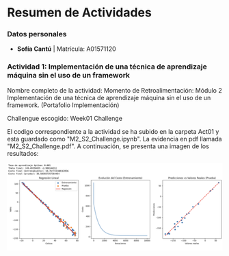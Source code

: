 # **Resumen de Actividades**

### **Datos personales**
- **Sofía Cantú** | Matrícula: A01571120

### **Actividad 1: Implementación de una técnica de aprendizaje máquina sin el uso de un framework**

Nombre completo de la actividad: Momento de Retroalimentación: Módulo 2 Implementación de una técnica de aprendizaje máquina sin el uso de un framework. (Portafolio Implementación)

Challengue escogido: Week01 Challenge

El codigo correspondiente a la actividad se ha subido en la carpeta Act01 y esta guardado como "M2_S2_Challenge.ipynb". La evidencia en pdf llamada "M2_S2_Challenge.pdf". A continuación, se presenta una imagen de los resultados:

<p align="center">
  <img src="/ArchivosExtras/M2_A1_Graficas.png" alt="Resultados de la Actividad 1" width="800"/>
</p>

